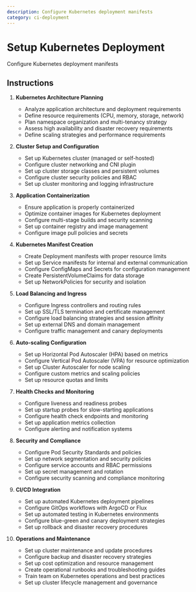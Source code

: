 ```yaml
---
description: Configure Kubernetes deployment manifests
category: ci-deployment
---
```


# Setup Kubernetes Deployment

Configure Kubernetes deployment manifests

## Instructions

1. **Kubernetes Architecture Planning**
   - Analyze application architecture and deployment requirements
   - Define resource requirements (CPU, memory, storage, network)
   - Plan namespace organization and multi-tenancy strategy
   - Assess high availability and disaster recovery requirements
   - Define scaling strategies and performance requirements

2. **Cluster Setup and Configuration**
   - Set up Kubernetes cluster (managed or self-hosted)
   - Configure cluster networking and CNI plugin
   - Set up cluster storage classes and persistent volumes
   - Configure cluster security policies and RBAC
   - Set up cluster monitoring and logging infrastructure

3. **Application Containerization**
   - Ensure application is properly containerized
   - Optimize container images for Kubernetes deployment
   - Configure multi-stage builds and security scanning
   - Set up container registry and image management
   - Configure image pull policies and secrets

4. **Kubernetes Manifest Creation**
   - Create Deployment manifests with proper resource limits
   - Set up Service manifests for internal and external communication
   - Configure ConfigMaps and Secrets for configuration management
   - Create PersistentVolumeClaims for data storage
   - Set up NetworkPolicies for security and isolation

5. **Load Balancing and Ingress**
   - Configure Ingress controllers and routing rules
   - Set up SSL/TLS termination and certificate management
   - Configure load balancing strategies and session affinity
   - Set up external DNS and domain management
   - Configure traffic management and canary deployments

6. **Auto-scaling Configuration**
   - Set up Horizontal Pod Autoscaler (HPA) based on metrics
   - Configure Vertical Pod Autoscaler (VPA) for resource optimization
   - Set up Cluster Autoscaler for node scaling
   - Configure custom metrics and scaling policies
   - Set up resource quotas and limits

7. **Health Checks and Monitoring**
   - Configure liveness and readiness probes
   - Set up startup probes for slow-starting applications
   - Configure health check endpoints and monitoring
   - Set up application metrics collection
   - Configure alerting and notification systems

8. **Security and Compliance**
   - Configure Pod Security Standards and policies
   - Set up network segmentation and security policies
   - Configure service accounts and RBAC permissions
   - Set up secret management and rotation
   - Configure security scanning and compliance monitoring

9. **CI/CD Integration**
   - Set up automated Kubernetes deployment pipelines
   - Configure GitOps workflows with ArgoCD or Flux
   - Set up automated testing in Kubernetes environments
   - Configure blue-green and canary deployment strategies
   - Set up rollback and disaster recovery procedures

10. **Operations and Maintenance**
    - Set up cluster maintenance and update procedures
    - Configure backup and disaster recovery strategies
    - Set up cost optimization and resource management
    - Create operational runbooks and troubleshooting guides
    - Train team on Kubernetes operations and best practices
    - Set up cluster lifecycle management and governance
